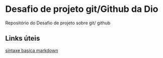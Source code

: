 # Desafio de projeto git/Github da Dio
Repositório do Desafio de projeto sobre git/ github

## Links úteis
[sintaxe basica markdown](http://www.markdownguide.org/basic-syntax/)

